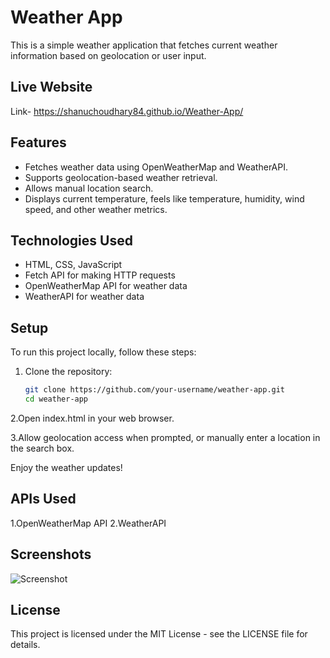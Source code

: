 # Weather App

This is a simple weather application that fetches current weather information based on geolocation or user input.

## Live Website
Link- https://shanuchoudhary84.github.io/Weather-App/

## Features

- Fetches weather data using OpenWeatherMap and WeatherAPI.
- Supports geolocation-based weather retrieval.
- Allows manual location search.
- Displays current temperature, feels like temperature, humidity, wind speed, and other weather metrics.

## Technologies Used

- HTML, CSS, JavaScript
- Fetch API for making HTTP requests
- OpenWeatherMap API for weather data
- WeatherAPI for weather data

## Setup

To run this project locally, follow these steps:

1. Clone the repository:
   ```bash
   git clone https://github.com/your-username/weather-app.git
   cd weather-app
2.Open index.html in your web browser.

3.Allow geolocation access when prompted, or manually enter a location in the search box.

Enjoy the weather updates!

## APIs Used
1.OpenWeatherMap API
2.WeatherAPI

## Screenshots

![Screenshot](images/screenshot.png)


## License
This project is licensed under the MIT License - see the LICENSE file for details.
